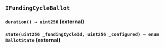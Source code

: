 ## `IFundingCycleBallot`






### `duration() → uint256` (external)





### `state(uint256 _fundingCycleId, uint256 _configured) → enum BallotState` (external)






